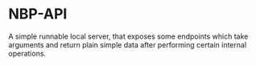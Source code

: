 # NBP-API

A simple runnable local server, that exposes some endpoints which take arguments and return plain simple data after
performing certain internal operations.
